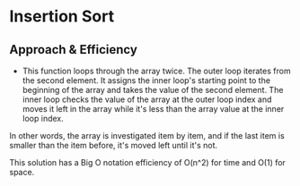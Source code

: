 # Insertion Sort

## Approach & Efficiency

- This function loops through the array twice. The outer loop iterates from the second element. It assigns the inner loop's starting point to the beginning of the array and takes the value of the second element. The inner loop checks the value of the array at the outer loop index and moves it left in the array while it's less than the array value at the inner loop index.

In other words, the array is investigated item by item, and if the last item is smaller than the item before, it's moved left until it's not.

This solution has a Big O notation efficiency of O(n^2) for time and O(1) for space.
